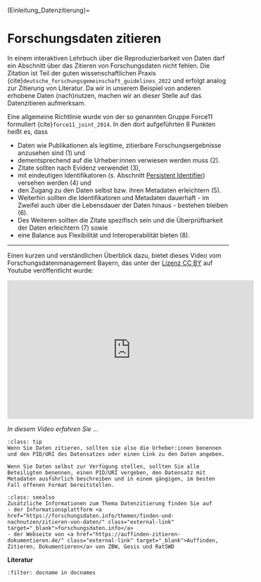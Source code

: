 (Einleitung_Datenzitierung)=
# Forschungsdaten zitieren

In einem interaktiven Lehrbuch über die Reproduzierbarkeit von Daten darf ein Abschnitt über das Zitieren von Forschungsdaten nicht fehlen. Die Zitation ist Teil der guten wissenschaftlichen Praxis {cite}`deutsche_forschungsgemeinschaft_guidelines_2022` und erfolgt analog zur Zitierung von Literatur. Da wir in unserem Beispiel von anderen erhobene Daten (nach)nutzen, machen wir an dieser Stelle auf das Datenzitieren aufmerksam.  

Eine allgemeine Richtlinie wurde von der so genannten Gruppe Force11 formuliert {cite}`force11_joint_2014`. In den dort aufgeführten 8 Punkten heißt es, dass 
- Daten wie Publikationen als legitime, zitierbare Forschungsergebnisse anzusehen sind (1) und
- dementsprechend auf die Urheber:innen verwiesen werden muss (2).
- Zitate sollten nach Evidenz verwendet (3),
- mit eindeutigen Identifikatoren (s. Abschnitt [Persistent Identifier](PID)) versehen werden (4) und
- den Zugang zu den Daten selbst bzw. ihren Metadaten erleichtern (5).
- Weiterhin sollten die Identifikatoren und Metadaten dauerhaft - im Zweifel auch über die Lebensdauer der Daten hinaus - bestehen bleiben (6).
- Des Weiteren sollten die Zitate spezifisch sein und die Überprüfbarkeit der Daten erleichtern (7) sowie
- eine Balance aus Flexibilität und Interoperabilität bieten (8).  

---

Einen kurzen und verständlichen Überblick dazu, bietet dieses Video vom Forschungsdatenmanagement Bayern, das unter der <a href="https://www.youtube.com/t/creative_commons" class="external-link" target="_blank">Lizenz CC BY</a> auf Youtube veröffentlicht wurde: 

<iframe width="560" height="315" src="https://www.youtube.com/embed/WBiZydSV-m0" title="YouTube video player" frameborder="0" allow="accelerometer; autoplay; clipboard-write; encrypted-media; gyroscope; picture-in-picture; web-share" referrerpolicy="strict-origin-when-cross-origin" allowfullscreen></iframe>

*In diesem Video erfahren Sie ...*


```{admonition} Zusammenfassung
:class: tip
Wenn Sie Daten zitieren, sollten sie also die Urheber:innen benennen und den PID/URI des Datensatzes oder einen Link zu den Daten angeben.

Wenn Sie Daten selbst zur Verfügung stellen, sollten Sie alle Beteiligten benennen, einen PID/URI vergeben, den Datensatz mit Metadaten ausführlich beschreiben und in einem gängigen, im besten Fall offenen Format bereitstellen.
```


```{admonition} Weitere Informationen
:class: seealso
Zusätzliche Informationen zum Thema Datenzitierung finden Sie auf
- der Informationsplattform <a href="https://forschungsdaten.info/themen/finden-und-nachnutzen/zitieren-von-daten/" class="external-link" target="_blank">forschungsdaten.info</a>
- der Webseite von <a href="https://auffinden-zitieren-dokumentieren.de/" class="external-link" target="_blank">Auffinden, Zitieren, Dokumentieren</a> von ZBW, Gesis und RatSWD
```  

**Literatur**

```{bibliography}
:filter: docname in docnames
```
